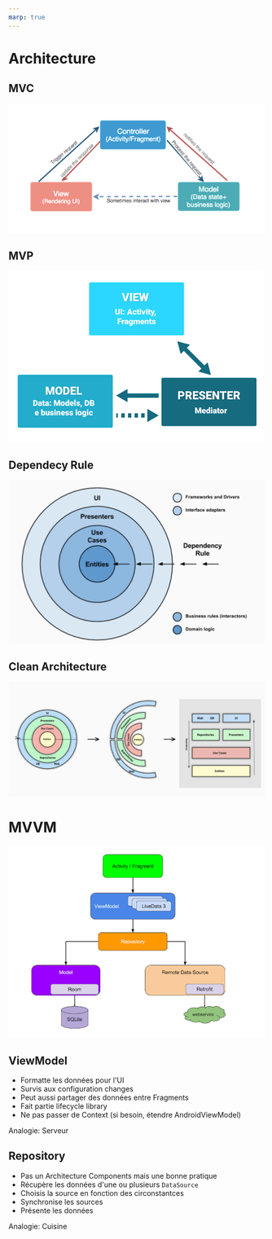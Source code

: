 ```yaml
---
marp: true
---
```

<!-- headingDivider: 2 -->

<!-- use Flow from repositories + avoid UserInfo refresh calls ? -->

# Architecture

## MVC

![bg right:70% 95%](assets/mvc.png)

## MVP

![bg right:70% 95%](assets/mvp.png)

## Dependecy Rule

![bg right:70% 95%](assets/dependency.png)

## Clean Architecture

![bg right:70% 95%](assets/clean_arch.png)

# MVVM

![bg right:70%](assets/google_arch.png)

## ViewModel

- Formatte les données pour l'UI
- Survis aux configuration changes
- Peut aussi partager des données entre Fragments
- Fait partie lifecycle library
- Ne pas passer de Context (si besoin, étendre AndroidViewModel)

Analogie: Serveur

## Repository

- Pas un Architecture Components mais une bonne pratique
- Récupère les données d'une ou plusieurs `DataSource`
- Choisis la source en fonction des circonstantces
- Synchronise les sources
- Présente les données

Analogie: Cuisine
